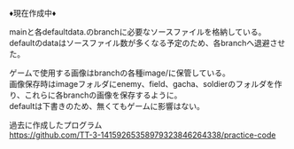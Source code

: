 ♦現在作成中♦  
  
mainと各defaultdata.のbranchに必要なソースファイルを格納している。  
defaultのdataはソースファイル数が多くなる予定のため、各branchへ退避させた。  
  
ゲームで使用する画像はbranchの各種image/に保管している。  
画像保存時はimageフォルダにenemy、field、gacha、soldierのフォルダを作り、これらに各branchの画像を保存するように。  
defaultは下書きのため、無くてもゲームに影響はない。  
  
過去に作成したプログラム  
https://github.com/TT-3-14159265358979323846264338/practice-code
